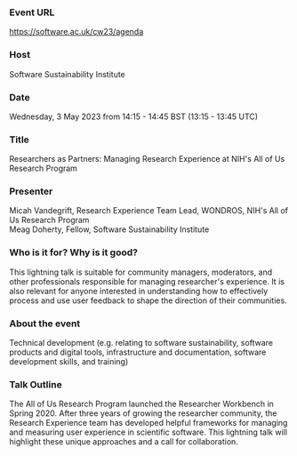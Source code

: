 ### Event URL
https://software.ac.uk/cw23/agenda

### Host
Software Sustainability Institute

### Date
Wednesday, 3 May 2023 from 14:15 - 14:45 BST (13:15 - 13:45 UTC)

### Title
Researchers as Partners: Managing Research Experience at NIH's All of Us Research Program

### Presenter
Micah Vandegrift, Research Experience Team Lead, WONDROS, NIH's All of Us Research Program <br>
Meag Doherty, Fellow, Software Sustainability Institute

### Who is it for? Why is it good?
This lightning talk is suitable for community managers, moderators, and other professionals responsible for managing researcher's experience. It is also relevant for anyone interested in understanding how to effectively process and use user feedback to shape the direction of their communities.

### About the event
Technical development (e.g. relating to software sustainability, software products and digital tools, infrastructure and documentation, software development skills, and training)

### Talk Outline
The All of Us Research Program launched the Researcher Workbench in Spring 2020. After three years of growing the researcher community, the Research Experience team has developed helpful frameworks for managing and measuring user experience in scientific software. This lightning talk will highlight these unique approaches and a call for collaboration.